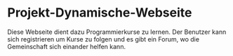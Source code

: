 # Projekt-Dynamische-Webseite
Diese Webseite dient dazu Programmierkurse zu lernen. Der Benutzer kann sich registrieren um Kurse zu folgen und es gibt ein Forum, wo die Gemeinschaft sich einander helfen kann. 

